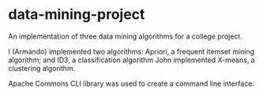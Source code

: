 # data-mining-project
An implementation of three data mining algorithms for a college project.

I (Armando) implemented two algorithms: Apriori, a frequent itemset mining algorithm; and ID3, a classification algorithm
John implemented X-means, a clustering algorithm.

Apache Commons CLI library was used to create a command line interface.
